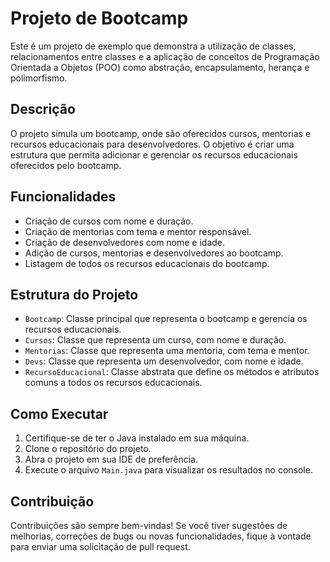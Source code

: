 # Projeto de Bootcamp

Este é um projeto de exemplo que demonstra a utilização de classes, relacionamentos entre classes e a aplicação de conceitos de Programação Orientada a Objetos (POO) como abstração, encapsulamento, herança e polimorfismo.

## Descrição

O projeto simula um bootcamp, onde são oferecidos cursos, mentorias e recursos educacionais para desenvolvedores. O objetivo é criar uma estrutura que permita adicionar e gerenciar os recursos educacionais oferecidos pelo bootcamp.

## Funcionalidades

- Criação de cursos com nome e duração.
- Criação de mentorias com tema e mentor responsável.
- Criação de desenvolvedores com nome e idade.
- Adição de cursos, mentorias e desenvolvedores ao bootcamp.
- Listagem de todos os recursos educacionais do bootcamp.

## Estrutura do Projeto

- `Bootcamp`: Classe principal que representa o bootcamp e gerencia os recursos educacionais.
- `Cursos`: Classe que representa um curso, com nome e duração.
- `Mentorias`: Classe que representa uma mentoria, com tema e mentor.
- `Devs`: Classe que representa um desenvolvedor, com nome e idade.
- `RecursoEducacional`: Classe abstrata que define os métodos e atributos comuns a todos os recursos educacionais.

## Como Executar

1. Certifique-se de ter o Java instalado em sua máquina.
2. Clone o repositório do projeto.
3. Abra o projeto em sua IDE de preferência.
4. Execute o arquivo `Main.java` para visualizar os resultados no console.

## Contribuição

Contribuições são sempre bem-vindas! Se você tiver sugestões de melhorias, correções de bugs ou novas funcionalidades, fique à vontade para enviar uma solicitação de pull request.
